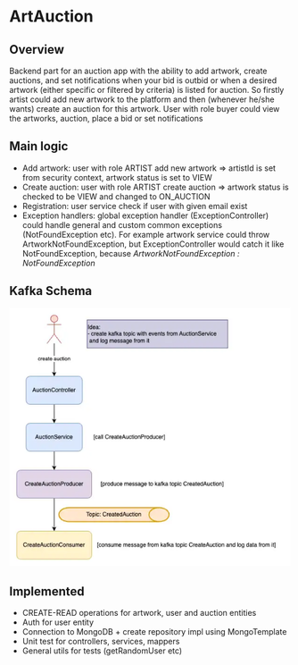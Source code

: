# ArtAuction

## Overview
Backend part for an auction app with the ability to add artwork, create auctions, and set notifications when your bid is outbid or when a desired artwork (either specific or filtered by criteria) is listed for auction. 
So firstly artist could add new artwork to the platform and then (whenever he/she wants) create an auction for this artwork. User with role buyer could view the artworks, auction, place a bid or set notifications 

## Main logic
- Add artwork: user with role ARTIST add new artwork => artistId is set from security context, artwork status is set to VIEW
- Create auction: user with role ARTIST create auction => artwork status is checked to be VIEW and changed to ON_AUCTION
- Registration: user service check if user with given email exist
- Exception handlers: global exception handler (ExceptionController) could handle general and custom common exceptions (NotFoundException etc). For example artwork service could throw ArtworkNotFoundException, but ExceptionController would catch it like NotFoundException, because *ArtworkNotFoundException : NotFoundException*

## Kafka Schema

![img.png](img.png)

## Implemented
- CREATE-READ operations for artwork, user and auction entities
- Auth for user entity
- Connection to MongoDB + create repository impl using MongoTemplate
- Unit test for controllers, services, mappers
- General utils for tests (getRandomUser etc)

